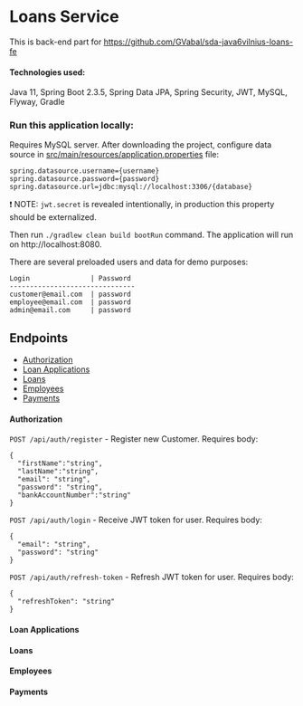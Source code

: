 # Loans Service

This is back-end part for https://github.com/GVabal/sda-java6vilnius-loans-fe

#### Technologies used:

Java 11, Spring Boot 2.3.5, Spring Data JPA, Spring Security, JWT, MySQL, Flyway, Gradle

### Run this application locally:

Requires MySQL server. After downloading the project, configure data source in <a href="https://github.com/GVabal/sda-java6vilnius-loans-be/blob/master/src/main/resources/application.properties">src/main/resources/application.properties</a> file:
```
spring.datasource.username={username}
spring.datasource.password={password}
spring.datasource.url=jdbc:mysql://localhost:3306/{database}
```

:exclamation: NOTE: `jwt.secret` is revealed intentionally, in production this property should be externalized.

Then run `./gradlew clean build bootRun` command. The application will run on http://localhost:8080.

There are several preloaded users and data for demo purposes:

```
Login               | Password
-------------------------------
customer@email.com  | password
employee@email.com  | password
admin@email.com     | password
```

## Endpoints
* [Authorization](#authorization)
* [Loan Applications](#loan-applications)
* [Loans](#loans)
* [Employees](#employees)
* [Payments](#payments)


#### Authorization
`POST /api/auth/register` - Register new Customer. Requires body: 
```
{
  "firstName":"string",
  "lastName":"string",
  "email": "string",
  "password": "string",
  "bankAccountNumber":"string"
}
```

`POST /api/auth/login` - Receive JWT token for user. Requires body: 
```
{
  "email": "string",
  "password": "string"
}
```

`POST /api/auth/refresh-token` - Refresh JWT token for user. Requires body: 
```
{
  "refreshToken": "string"
}
```
#### Loan Applications
#### Loans
#### Employees
#### Payments
